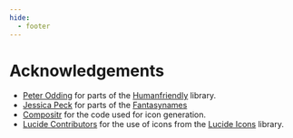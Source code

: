 ```yaml
---
hide:
  - footer
---
```


# Acknowledgements

- [Peter Odding](https://peterodding.com/) for parts of the [Humanfriendly](https://github.com/xolox/python-humanfriendly/) library.
- [Jessica Peck](https://github.com/jessica-px) for parts of the [Fantasynames](https://github.com/jessica-px/fantasynames/)
- [Compositr](https://compositr.dev/) for the code used for icon generation.
- [Lucide Contributors](https://opencollective.com/lucide-icons) for the use of icons from the [Lucide Icons](https://lucide.dev/) library.

